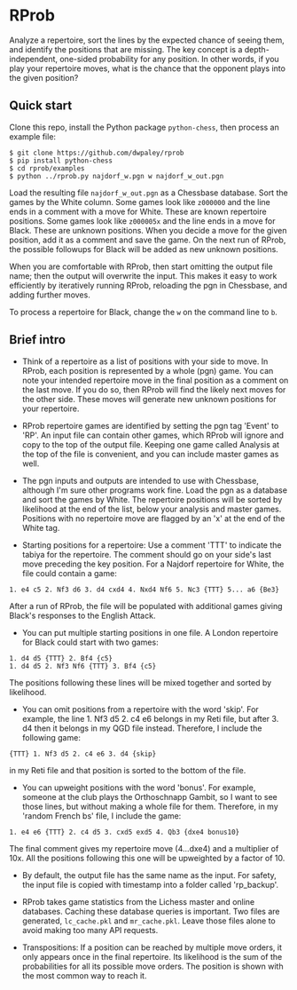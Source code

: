 # RProb

Analyze a repertoire, sort the lines by the expected chance of seeing them, and
identify the positions that are missing. The key concept is a
depth-independent, one-sided probability for any position. In other words,
if you play your repertoire moves, what is the chance that the opponent plays
into the given position?

## Quick start

Clone this repo, install the Python package `python-chess`, then process an example
file:
```
$ git clone https://github.com/dwpaley/rprob
$ pip install python-chess
$ cd rprob/examples
$ python ../rprob.py najdorf_w.pgn w najdorf_w_out.pgn
```
Load the resulting file `najdorf_w_out.pgn` as a Chessbase database. Sort the
games by the White column. Some games look like `z000000` and the line ends in
a comment with a move for White. These are known repertoire positions. Some games
look like `z000005x` and the line ends in a move for Black. These are unknown 
positions. When you decide a move for the given position, add it as a comment and
save the game. On the next run of RProb, the possible followups for Black will be
added as new unknown positions.

When you are comfortable with RProb, then start omitting the output file name; then
the output will overwrite the input. This makes it easy to work efficiently by
iteratively running RProb, reloading the pgn in Chessbase, and adding further moves.

To process a repertoire for Black, change the `w` on the command line to `b`.

## Brief intro

- Think of a repertoire as a list of positions with your side to move. In RProb,
  each position is represented by a whole (pgn) game. You can note your intended 
  repertoire move in the final position as a comment on the last move. If you do
  so, then RProb will find the likely next moves for the other side. These moves
  will generate new unknown positions for your repertoire.

- RProb repertoire games are identified by setting the pgn tag 'Event' to 'RP'. 
  An input file can contain other games, which RProb will ignore and copy to 
  the top of the output file. Keeping one game called Analysis at the top of 
  the file is convenient, and you can include master games as well.

- The pgn inputs and outputs are intended to use with Chessbase, although I'm
  sure other programs work fine. Load the pgn as a database and sort the games
  by White. The repertoire positions will be sorted by likelihood at the end of
  the list, below your analysis and master games. Positions with no repertoire
  move are flagged by an 'x' at the end of the White tag.

- Starting positions for a repertoire: Use a comment 'TTT' to indicate the
  tabiya for the repertoire. The comment should go on your side's last move
  preceding the key position. For a Najdorf repertoire for White, the file could
  contain a game:
```
1. e4 c5 2. Nf3 d6 3. d4 cxd4 4. Nxd4 Nf6 5. Nc3 {TTT} 5... a6 {Be3}
```
  After a run of RProb, the file will be populated with additional games giving
  Black's responses to the English Attack.

- You can put multiple starting positions in one file. A London repertoire for
  Black could start with two games:
```
1. d4 d5 {TTT} 2. Bf4 {c5}
1. d4 d5 2. Nf3 Nf6 {TTT} 3. Bf4 {c5}
```
The positions following these lines will be mixed together and sorted by
likelihood.
- You can omit positions from a repertoire with the word 'skip'. For example,
  the line 1. Nf3 d5 2. c4 e6 belongs in my Reti file, but after 3. d4 then
  it belongs in my QGD file instead. Therefore, I include the following game:
```
{TTT} 1. Nf3 d5 2. c4 e6 3. d4 {skip}
```
  in my Reti file and that position is sorted to the bottom of the file.

- You can upweight positions with the word 'bonus'. For example, someone at the
  club plays the Orthoschnapp Gambit, so I want to see those lines, but without
  making a whole file for them. Therefore, in my 'random French bs' file, I
  include the game:
```
1. e4 e6 {TTT} 2. c4 d5 3. cxd5 exd5 4. Qb3 {dxe4 bonus10}
```
  The final comment gives my repertoire move (4...dxe4) and a multiplier of 10x.
  All the positions following this one will be upweighted by a factor of 10.

- By default, the output file has the same name as the input. For safety, the
  input file is copied with timestamp into a folder called 'rp_backup'.

- RProb takes game statistics from the Lichess master and online databases.
  Caching these database queries is important. Two files are generated, `lc_cache.pkl`
  and `mr_cache.pkl`. Leave those files alone to avoid making too many API requests.

- Transpositions: If a position can be reached by multiple move orders, it only appears
  once in the final repertoire. Its likelihood is the sum of the probabilities for all
  its possible move orders. The position is shown with the most common way to reach it.


